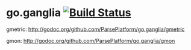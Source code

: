 go.ganglia [![Build Status](https://secure.travis-ci.org/ParsePlatform/go.ganglia.png)](http://travis-ci.org/ParsePlatform/go.ganglia)
==========

gmetric: http://godoc.org/github.com/ParsePlatform/go.ganglia/gmetric

gmon: http://godoc.org/github.com/ParsePlatform/go.ganglia/gmon
